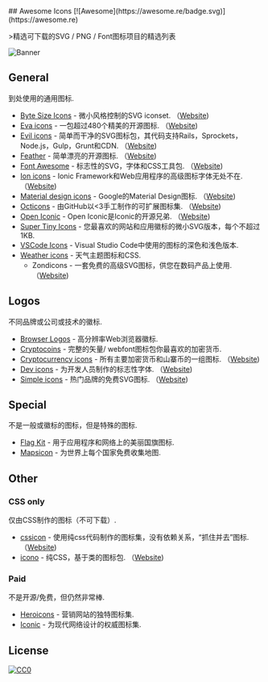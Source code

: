 <div class="github-widget" data-repo="notlmn/awesome-icons"></div>
## Awesome Icons [![Awesome](https://awesome.re/badge.svg)](https://awesome.re)

&gt;精选可下载的SVG / PNG / Font图标项目的精选列表

![Banner](https://raw.githubusercontent.com/notlmn/awesome-icons/master/./media/banner.png)




## General

到处使用的通用图标.

- [Byte Size Icons](https://github.com/danklammer/bytesize-icons#readme)   - 微小风格控制的SVG iconset.  （[Website](https://danklammer.com/bytesize-icons))
- [Eva icons](https://github.com/akveo/eva-icons#readme)   - 一包超过480个精美的开源图标.  （[Website](https://akveo.github.io/eva-icons))
- [Evil icons](https://github.com/evil-icons/evil-icons#readme)   - 简单而干净的SVG图标包，其代码支持Rails，Sprockets，Node.js，Gulp，Grunt和CDN.  （[Website](http://evil-icons.io))
- [Feather](https://github.com/feathericons/feather#readme)   - 简单漂亮的开源图标.  （[Website](https://feathericons.com))
- [Font Awesome](https://github.com/FortAwesome/Font-Awesome#readme)   - 标志性的SVG，字体和CSS工具包.  （[Website](https://fontawesome.com))
- [Ion icons](https://github.com/ionic-team/ionicons#readme)   -  Ionic Framework和Web应用程序的高级图标字体无处不在.  （[Website](https://ionicons.com))
- [Material design icons](https://github.com/google/material-design-icons#readme)   -  Google的Material Design图标.  （[Website](https://material.io/tools/icons))
- [Octicons](https://github.com/primer/octicons#readme)   - 由GitHub以&lt;3手工制作的可扩展图标集.  （[Website](https://octicons.github.com))
- [Open Iconic](https://github.com/iconic/open-iconic#readme)   -  Open Iconic是Iconic的开源兄弟.  （[Website](https://useiconic.com/open))
- [Super Tiny Icons](https://github.com/edent/SuperTinyIcons#readme) - 您最喜欢的网站和应用徽标的微小SVG版本，每个不超过1KB.
- [VSCode Icons](https://github.com/microsoft/vscode-icons#readme) -  Visual Studio Code中使用的图标的深色和浅色版本.
- [Weather icons](https://github.com/erikflowers/weather-icons#readme) - 天气主题图标和CSS.
  -  Zondicons  - 一套免费的高级SVG图标，供您在数码产品上使用.  （[Website](http://www.zondicons.com))


## Logos

不同品牌或公司或技术的徽标.

- [Browser Logos](https://github.com/alrra/browser-logos#readme) - 高分辨率Web浏览器徽标.
- [Cryptocoins](https://github.com/AllienWorks/cryptocoins#readme) - 完整的矢量/ webfont图标包你最喜欢的加密货币.
- [Cryptocurrency icons](https://github.com/atomiclabs/cryptocurrency-icons#readme)   - 所有主要加密货币和山寨币的一组图标.  （[Website](http://cryptoicons.co))
- [Dev icons](https://github.com/vorillaz/devicons#readme)   - 为开发人员制作的标志性字体.  （[Website](http://vorillaz.github.io/devicons))
- [Simple icons](https://github.com/simple-icons/simple-icons#readme)   - 热门品牌的免费SVG图标.  （[Website](https://simpleicons.org))


## Special

不是一般或徽标的图标，但是特殊的图标.

- [Flag Kit](https://github.com/madebybowtie/FlagKit#readme) - 用于应用程序和网络上的美丽国旗图标.
- [Mapsicon](https://github.com/djaiss/mapsicon#readme) - 为世界上每个国家免费收集地图.


## Other

### CSS only

仅由CSS制作的图标（不可下载）.

- [cssicon](https://github.com/wentin/cssicon#readme)   - 使用纯css代码制作的图标集，没有依赖关系，“抓住并去”图标.  （[Website](https://cssicon.space))
- [icono](https://github.com/saeedalipoor/icono#readme)   - 纯CSS，基于类的图标包.  （[Website](https://saeedalipoor.github.io/icono))

### Paid

不是开源/免费，但仍然非常棒.

- [Heroicons](https://www.heroicons.com) - 营销网站的独特图标集.
- [Iconic](https://useiconic.com) - 为现代网络设计的权威图标集.


## License

[![CC0](https://mirrors.creativecommons.org/presskit/buttons/88x31/svg/cc-zero.svg)](https://creativecommons.org/publicdomain/zero/1.0/)
